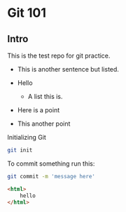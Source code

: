 # Git 101
## Intro

This is the test repo for git practice.
- This is another sentence but listed.

- Hello
  - A list this is.
- Here is a point
- This another point

Initializing Git

```sh
git init
```


To commit something run this:

```sh
git commit -m 'message here'
```

```html
<html>
    hello
</html>
```